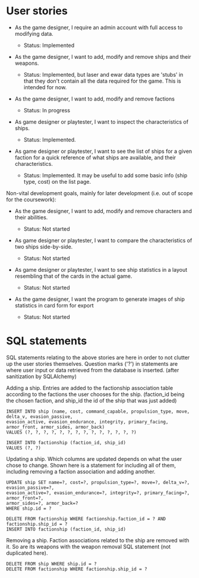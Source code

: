 # User stories

- As the game designer, I require an admin account with full access to modifying data.
  - Status: Implemented
  
- As the game designer, I want to add, modify and remove ships and their weapons.
  - Status: Implemented, but laser and ewar data types are 'stubs' in that they don't contain all the data required for the game. This is intended for now.

- As the game designer, I want to add, modify and remove factions
  - Status: In progress
 
- As game designer or playtester, I want to inspect the characteristics of ships.
  - Status: Implemented.

- As game designer or playtester, I want to see the list of ships for a given faction for a quick reference of what ships are available, and their characteristics.
  - Status: Implemented. It may be useful to add some basic info (ship type, cost) on the list page.
 
 Non-vital development goals, mainly for later development (i.e. out of scope for the coursework):
 
 - As the game designer, I want to add, modify and remove characters and their abilities.
   - Status: Not started
   
 - As game designer or playtester, I want to compare the characteristics of two ships side-by-side.
   - Status: Not started
   
 - As game designer or playtester, I want to see ship statistics in a layout resembling that of the cards in the actual game.
   - Status: Not started
   
 - As the game designer, I want the program to generate images of ship statistics in card form for export
   - Status: Not started
   
# SQL statements

SQL statements relating to the above stories are here in order to not clutter up the user stories themselves. Question marks ('?') in statements are where user input or data retrieved from the database is inserted. (after sanitization by SQLAlchemy)

Adding a ship. Entries are added to the factionship association table according to the factions the user chooses for the ship. (faction_id being the chosen faction, and ship_id the id of the ship that was just added)
```
INSERT INTO ship (name, cost, command_capable, propulsion_type, move, delta_v, evasion_passive, 
evasion_active, evasion_endurance, integrity, primary_facing, armor_front, armor_sides, armor_back)
VALUES (?, ?, ?, ?, ?, ?, ?, ?, ?, ?, ?, ?, ?, ?)

INSERT INTO factionship (faction_id, ship_id)
VALUES (?, ?)
```
Updating a ship. Which columns are updated depends on what the user chose to change. Shown here is a statement for including all of them, including removing a faction association and adding another.
```
UPDATE ship SET name=?, cost=?, propulsion_type=?, move=?, delta_v=?, evasion_passive=?, 
evasion_active=?, evasion_endurance=?, integrity=?, primary_facing=?, armor_front=?, 
armor_sides=?, armor_back=?
WHERE ship.id = ?

DELETE FROM factionship WHERE factionship.faction_id = ? AND factionship.ship_id = ?
INSERT INTO factionship (faction_id, ship_id)
```
Removing a ship. Faction associations related to the ship are removed with it. So are its weapons with the weapon removal SQL statement (not duplicated here).
```
DELETE FROM ship WHERE ship.id = ?
DELETE FROM factionship WHERE factionship.ship_id = ?
```
